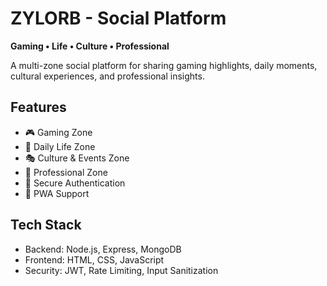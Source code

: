 # ZYLORB - Social Platform  
**Gaming • Life • Culture • Professional**

A multi-zone social platform for sharing gaming highlights, daily moments, cultural experiences, and professional insights.

## Features
- 🎮 Gaming Zone
- 👤 Daily Life Zone  
- 🎭 Culture & Events Zone
- 💼 Professional Zone
- 🔐 Secure Authentication
- 📱 PWA Support

## Tech Stack
- Backend: Node.js, Express, MongoDB
- Frontend: HTML, CSS, JavaScript
- Security: JWT, Rate Limiting, Input Sanitization
